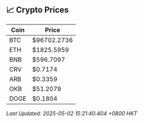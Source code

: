 ## 📈 Crypto Prices

| Coin | Price |
| ---- | ----- |
| BTC | $96702.2736 |
| ETH | $1825.5959 |
| BNB | $596.7097 |
| CRV | $0.7174 |
| ARB | $0.3359 |
| OKB | $51.2079 |
| DOGE | $0.1804 |

_Last Updated: 2025-05-02 15:21:40.404 +0800 HKT_